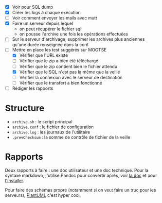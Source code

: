 - [x] Voir pour SQL dump
- [x] Créer les logs à chaque exécution
- [ ] Voir comment envoyer les mails avec mutt
- [x] Faire un serveur depuis lequel
  - on peut récupérer le fichier sql
  - on pousse l'archive une fois les opérations effectuées
- [ ] Sur le serveur d'archivage, supprimer les archives plus anciennes qu'une durée renseignée dans la conf
- [ ] Mettre en place les test suggérés sur MOOTSE
    - [x] Vérifier que l'URL existe
    - [ ] Vérifier que le zip a bien été téléchargé
    - [ ] Vérifier que le zip contient bien le fichier attendu
    - [x] Vérifier que le SQL n'est pas la même que la veille
    - [ ] Vérifier la connexion avec le serveur de destination
    - [ ] Vérifier que le transfert a bien fonctionné
- [ ] Rédiger les rapports

# Structure

- `archive.sh` : le script principal
- `archive.conf` : le fichier de configuration
- `archive.log` : les journaux de l'utilitaire
- `.prevChecksum` : la somme de contrôle de fichier de la veille

# Rapports

Deux rapports à faire : une doc utilisateur et une doc technique. Pour la syntaxe markdown, j'utilise Pandoc pour convertir après, voir [la doc](https://pandoc.org/MANUAL.html) et pour [l'installer](https://pandoc.org/installing.html).

Pour faire des schémas propre (notamment si on veut faire un truc pour les serveurs), [PlantUML](https://plantuml.com/fr/) c'est hyper cool.
